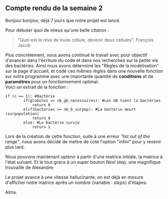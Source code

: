 ## Compte rendu de la semaine 2 ##

Bonjour bonjour, déjà 7 jours que notre projet est lancé.

Pour débuter quoi de mieux qu'une belle citation :
> "Quel est le rêve de toute cellule, devenir deux cellules". François Jacob
  
Plus concrétement, nous avons continué le travail avec pour objectif d'avancer dans l'écriture du code et dans nos recherches sur la petite vie des bactéries. Ainsi nous avons déterminé les "Règles de la modélisation" sur la page d'accueil, et codé ces mêmes règles dans une nouvelle fonction sur notre programme avec une importante quantité de **conditions** et de **paramètres** pour un fonctionnement optimal.  
  Voici un extrait de la fonction : 
``` 
if (c == 1): #Bactérie
        if(globules >= nb_gb_necessaires): #Les GB tuent la bactéries
            return 0
        elif(bacteries >= nb_b_surpop): #La bactérie meurt (surpopulation)
            return 0
        else: #La bactérie survie
            return 1
```
  
Lors de la création de cette fonction, suite à une erreur *"list out of the range"*, nous avons décidé de mettre de coté l'option "infini" pour y revenir plus tard.
  
Nous pouvons maintenant optenir à partir d'une matrice initiale, la matrice à l'état suivant. Et le tout grace à un super bouton *Next step*, une magnifique trouvaille de Alexandre.
  
Le projet avance à une vitesse hallucinante, on est déjà en mesure d'afficher notre matrice après un nombre (variable : *steps*) d'étapes. 

Alma.
